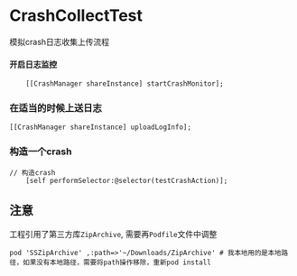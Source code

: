 # CrashCollectTest
模拟crash日志收集上传流程

#### 开启日志监控
```
	[[CrashManager shareInstance] startCrashMonitor];
```
### 在适当的时候上送日志
```
[[CrashManager shareInstance] uploadLogInfo];
```

### 构造一个crash
```
// 构造crash
	[self performSelector:@selector(testCrashAction)];
```

## 注意
工程引用了第三方库`ZipArchive`, 需要再`Podfile`文件中调整
```
pod 'SSZipArchive' ,:path=>'~/Downloads/ZipArchive'	# 我本地用的是本地路径，如果没有本地路径，需要将path操作移除，重新pod install
```